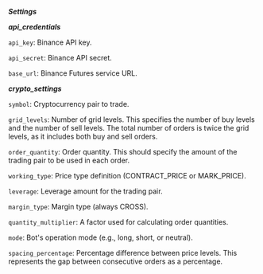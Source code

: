 ***Settings***

***api_credentials***

```api_key```: Binance API key.

```api_secret```: Binance API secret.

```base_url```: Binance Futures service URL.


***crypto_settings***

```symbol```: Cryptocurrency pair to trade.

```grid_levels```: Number of grid levels. This specifies the number of buy levels and the number of sell levels. The total number of orders is twice the grid levels, as it includes both buy and sell orders.

```order_quantity```: Order quantity. This should specify the amount of the trading pair to be used in each order.

```working_type```: Price type definition (CONTRACT_PRICE or MARK_PRICE).

```leverage```: Leverage amount for the trading pair.

```margin_type```: Margin type (always CROSS).

```quantity_multiplier```: A factor used for calculating order quantities.

```mode```: Bot's operation mode (e.g., long, short, or neutral).

```spacing_percentage```: Percentage difference between price levels. This represents the gap between consecutive orders as a percentage.
